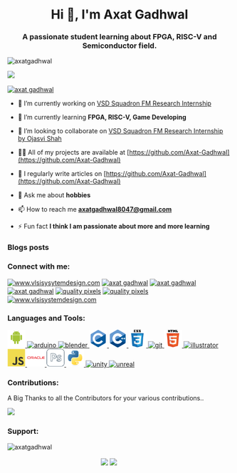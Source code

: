 <h1 align="center">Hi 👋, I'm Axat Gadhwal</h1>
<h3 align="center">A passionate student learning about FPGA, RISC-V and Semiconductor field.</h3>



<p align="left"> <img src="https://camo.githubusercontent.com/9209443378a44acdedc6a7f0cffbd604ef0268aee7c8219a416f420920d5981c/68747470733a2f2f696d672e736869656c64732e696f2f7374617469632f76313f6c6162656c3d50726f66696c652b7669657773266d6573736167653d31322e334b26636f6c6f723d303037656336" alt="axatgadhwal" /> </p>


<img src="https://camo.githubusercontent.com/3e8683c8b94c82eac14665d110e77b1cfc30b3da97ebec221a77d39c5b001603/68747470733a2f2f6769746875622d70726f66696c652d74726f7068792e76657263656c2e6170702f3f757365726e616d653d72796f2d6d6126636f6c756d6e3d382672616e6b3d5353532c53532c532c4141412c41412c412c422c43" height="100">



<p align="left"> <a href="https://twitter.com/axat gadhwal" target="blank"><img src="https://img.shields.io/twitter/follow/axat gadhwal?logo=twitter&style=for-the-badge" alt="axat gadhwal" /></a> </p>

- 🔭 I’m currently working on [VSD Squadron FM Research Internship](https://github.com/Axat-Gadhwal/VSD-Squadron-FM-Research-Internship)

- 🌱 I’m currently learning **FPGA, RISC-V, Game Developing**

- 👯 I’m looking to collaborate on [VSD Squadron FM Research Internship by Ojasvi Shah](https://github.com/Axat-Gadhwal/VSDSquadron-FM-Research-Internship-by-Ojasvi-Shah)

- 👨‍💻 All of my projects are available at [https://github.com/Axat-Gadhwal](https://github.com/Axat-Gadhwal)

- 📝 I regularly write articles on [https://github.com/Axat-Gadhwal](https://github.com/Axat-Gadhwal)

- 💬 Ask me about **hobbies**

- 📫 How to reach me **axatgadhwal8047@gmail.com**

- ⚡ Fun fact **I think I am passionate about more and more learning**

### Blogs posts
<!-- BLOG-POST-LIST:START -->
<!-- BLOG-POST-LIST:END -->

<h3 align="left">Connect with me:</h3>
<p align="left">
<a href="https://dev.to/www.vlsisysytemdesign.com" target="blank"><img align="center" src="https://raw.githubusercontent.com/rahuldkjain/github-profile-readme-generator/master/src/images/icons/Social/devto.svg" alt="www.vlsisysytemdesign.com" height="30" width="40" /></a>
<a href="https://twitter.com/axat gadhwal" target="blank"><img align="center" src="https://raw.githubusercontent.com/rahuldkjain/github-profile-readme-generator/master/src/images/icons/Social/twitter.svg" alt="axat gadhwal" height="30" width="40" /></a>
<a href="https://linkedin.com/in/axat gadhwal" target="blank"><img align="center" src="https://raw.githubusercontent.com/rahuldkjain/github-profile-readme-generator/master/src/images/icons/Social/linked-in-alt.svg" alt="axat gadhwal" height="30" width="40" /></a>
<a href="https://fb.com/axat gadhwal" target="blank"><img align="center" src="https://raw.githubusercontent.com/rahuldkjain/github-profile-readme-generator/master/src/images/icons/Social/facebook.svg" alt="axat gadhwal" height="30" width="40" /></a>
<a href="https://instagram.com/quality pixels" target="blank"><img align="center" src="https://raw.githubusercontent.com/rahuldkjain/github-profile-readme-generator/master/src/images/icons/Social/instagram.svg" alt="quality pixels" height="30" width="40" /></a>
<a href="https://www.youtube.com/c/quality pixels" target="blank"><img align="center" src="https://raw.githubusercontent.com/rahuldkjain/github-profile-readme-generator/master/src/images/icons/Social/youtube.svg" alt="quality pixels" height="30" width="40" /></a>
<a href="/www.vlsisystemdesign.com" target="blank"><img align="center" src="https://raw.githubusercontent.com/rahuldkjain/github-profile-readme-generator/master/src/images/icons/Social/rss.svg" alt="www.vlsisystemdesign.com" height="30" width="40" /></a>
</p>

<h3 align="left">Languages and Tools:</h3>
<p align="left"> <a href="https://developer.android.com" target="_blank" rel="noreferrer"> <img src="https://raw.githubusercontent.com/devicons/devicon/master/icons/android/android-original-wordmark.svg" alt="android" width="40" height="40"/> </a> <a href="https://www.arduino.cc/" target="_blank" rel="noreferrer"> <img src="https://cdn.worldvectorlogo.com/logos/arduino-1.svg" alt="arduino" width="40" height="40"/> </a> <a href="https://www.blender.org/" target="_blank" rel="noreferrer"> <img src="https://download.blender.org/branding/community/blender_community_badge_white.svg" alt="blender" width="40" height="40"/> </a> <a href="https://www.cprogramming.com/" target="_blank" rel="noreferrer"> <img src="https://raw.githubusercontent.com/devicons/devicon/master/icons/c/c-original.svg" alt="c" width="40" height="40"/> </a> <a href="https://www.w3schools.com/cpp/" target="_blank" rel="noreferrer"> <img src="https://raw.githubusercontent.com/devicons/devicon/master/icons/cplusplus/cplusplus-original.svg" alt="cplusplus" width="40" height="40"/> </a> <a href="https://www.w3schools.com/css/" target="_blank" rel="noreferrer"> <img src="https://raw.githubusercontent.com/devicons/devicon/master/icons/css3/css3-original-wordmark.svg" alt="css3" width="40" height="40"/> </a> <a href="https://git-scm.com/" target="_blank" rel="noreferrer"> <img src="https://www.vectorlogo.zone/logos/git-scm/git-scm-icon.svg" alt="git" width="40" height="40"/> </a> <a href="https://www.w3.org/html/" target="_blank" rel="noreferrer"> <img src="https://raw.githubusercontent.com/devicons/devicon/master/icons/html5/html5-original-wordmark.svg" alt="html5" width="40" height="40"/> </a> <a href="https://www.adobe.com/in/products/illustrator.html" target="_blank" rel="noreferrer"> <img src="https://www.vectorlogo.zone/logos/adobe_illustrator/adobe_illustrator-icon.svg" alt="illustrator" width="40" height="40"/> </a> <a href="https://developer.mozilla.org/en-US/docs/Web/JavaScript" target="_blank" rel="noreferrer"> <img src="https://raw.githubusercontent.com/devicons/devicon/master/icons/javascript/javascript-original.svg" alt="javascript" width="40" height="40"/> </a> <a href="https://www.oracle.com/" target="_blank" rel="noreferrer"> <img src="https://raw.githubusercontent.com/devicons/devicon/master/icons/oracle/oracle-original.svg" alt="oracle" width="40" height="40"/> </a> <a href="https://www.photoshop.com/en" target="_blank" rel="noreferrer"> <img src="https://raw.githubusercontent.com/devicons/devicon/master/icons/photoshop/photoshop-line.svg" alt="photoshop" width="40" height="40"/> </a> <a href="https://www.python.org" target="_blank" rel="noreferrer"> <img src="https://raw.githubusercontent.com/devicons/devicon/master/icons/python/python-original.svg" alt="python" width="40" height="40"/> </a> <a href="https://unity.com/" target="_blank" rel="noreferrer"> <img src="https://www.vectorlogo.zone/logos/unity3d/unity3d-icon.svg" alt="unity" width="40" height="40"/> </a> <a href="https://unrealengine.com/" target="_blank" rel="noreferrer"> <img src="https://raw.githubusercontent.com/kenangundogan/fontisto/036b7eca71aab1bef8e6a0518f7329f13ed62f6b/icons/svg/brand/unreal-engine.svg" alt="unreal" width="40" height="40"/> </a> </p>

<h3 align="left">Contributions:</h3>
<p>A Big Thanks to all the Contributors for your various contributions..</p>
<img src="https://camo.githubusercontent.com/b6a5905c28cd6316d7c1458b47aac3890d2506218f40f5bc4d0cae7ae0a7fb4c/68747470733a2f2f6f70656e636f6c6c6563746976652e636f6d2f66616b65726a732f636f6e7472696275746f72732e7376673f77696474683d383030">
<h3 align="left">Support:</h3>
<p><a href="https://www.buymeacoffee.com/axatgadhwal"> <img align="left" src="https://cdn.buymeacoffee.com/buttons/v2/default-yellow.png" height="50" width="210" alt="axatgadhwal" /></a></p><br><br>

<img src="https://camo.githubusercontent.com/6b1d30a698f8fb54f49ce73c6716c00d47fe0831fcedb6d24198920711d76942/68747470733a2f2f6769746875622d726561646d652d73746174732e76657263656c2e6170702f6170692f746f702d6c616e67732f3f757365726e616d653d72796f2d6d61266c61796f75743d636f6d70616374">



<img src="https://camo.githubusercontent.com/91979395101fbff04e2ffe7b469ec52cd1c6ea77617b26f10fee55e614b92a44/68747470733a2f2f73747265616b2d73746174732e64656d6f6c61622e636f6d2f3f757365723d4b656e616e4761696e267468656d653d68696768636f6e747261737426686964655f626f726465723d74727565">
